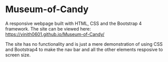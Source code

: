 # Museum-of-Candy
A responsive webpage built  with HTML, CSS and the Bootstrap 4 framework.
The site can be viewed here: https://vinith0601.github.io/Museum-of-Candy/

The site has no functionality and is just a mere demonstration of using CSS and Bootstrap4 to make the nav bar and all the other elements resposive to screen size. 
